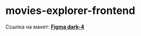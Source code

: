 # movies-explorer-frontend

Ссылка на макет: [**Figma dark-4**](https://www.figma.com/file/7XlpkUKkWdOUscZCEqXbFy/dark-4?type=design&node-id=932%3A4336&mode=dev)
